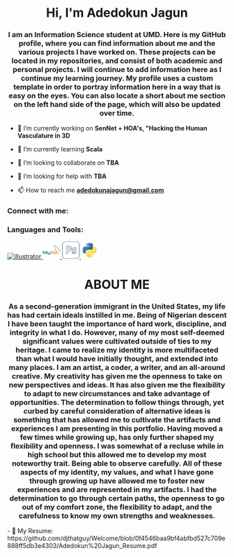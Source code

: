 <h1 align="center">Hi, I'm Adedokun Jagun</h1>
<h3 align="center">I am an Information Science student at UMD. Here is my GitHub profile, where you can find information about me and the various projects I have worked on. These projects can be located in my repositories, and consist of both academic and personal projects. I will continue to add information here as I continue my learning journey. My profile uses a custom template in order to portray information here in a way that is easy on the eyes. You can also locate a short about me section on the left hand side of the page, which will also be updated over time.</h3>

- 🔭 I’m currently working on **SenNet + HOA's, "Hacking the Human Vasculature in 3D**

- 🌱 I’m currently learning **Scala**

- 👯 I’m looking to collaborate on **TBA**

- 🤝 I’m looking for help with **TBA**

- 📫 How to reach me **adedokunajagun@gmail.com**

<h3 align="left">Connect with me:</h3>
<p align="left">
</p>

<h3 align="left">Languages and Tools:</h3>
<p align="left"> <a href="https://www.adobe.com/in/products/illustrator.html" target="_blank" rel="noreferrer"> <img src="https://www.vectorlogo.zone/logos/adobe_illustrator/adobe_illustrator-icon.svg" alt="illustrator" width="40" height="40"/> </a> <a href="https://www.mysql.com/" target="_blank" rel="noreferrer"> <img src="https://raw.githubusercontent.com/devicons/devicon/master/icons/mysql/mysql-original-wordmark.svg" alt="mysql" width="40" height="40"/> </a> <a href="https://www.photoshop.com/en" target="_blank" rel="noreferrer"> <img src="https://raw.githubusercontent.com/devicons/devicon/master/icons/photoshop/photoshop-line.svg" alt="photoshop" width="40" height="40"/> </a> <a href="https://www.python.org" target="_blank" rel="noreferrer"> <img src="https://raw.githubusercontent.com/devicons/devicon/master/icons/python/python-original.svg" alt="python" width="40" height="40"/> </a> </p>

<h1 align="center">ABOUT ME</h1>

<h3 align="center">As a second-generation immigrant in the United States, my life has had certain ideals instilled in me. Being of Nigerian descent I have been taught the importance of hard work, discipline, and integrity in what I do. However, many of my most self-deemed significant values were cultivated outside of ties to my heritage. I came to realize my identity is more multifaceted than what I would have initially thought, and extended into many places. I am an artist, a coder, a writer, and an all-around creative. My creativity has given me the openness to take on new perspectives and ideas. It has also given me the flexibility to adapt to new circumstances and take advantage of opportunities. The determination to follow things through, yet curbed by careful consideration of alternative ideas is something that has allowed me to cultivate the artifacts and experiences I am presenting in this portfolio. Having moved a few times while growing up, has only further shaped my flexibility and openness. I was somewhat of a recluse while in high school but this allowed me to develop my most noteworthy trait. Being able to observe carefully. All of these aspects of my identity, my values, and what I have gone through growing up have allowed me to foster new experiences and are represented in my artifacts. I had the determination to go through certain paths, the openness to go out of my comfort zone, the flexibility to adapt, and the carefulness to know my own strengths and weaknesses.</h3>
- 💬 My Resume: https://github.com/djthatguy/Welcome/blob/0f4546baa9bf4abfbd527c709e888ff5db3e4303/Adedokun%20Jagun_Resume.pdf
